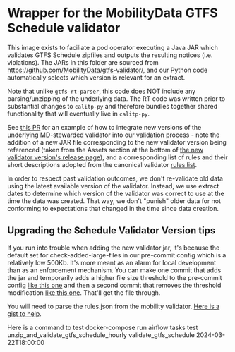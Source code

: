 # Wrapper for the MobilityData GTFS Schedule validator

This image exists to faciliate a pod operator executing a Java JAR which validates
GTFS Schedule zipfiles and outputs the resulting notices (i.e. violations). The
JARs in this folder are sourced from https://github.com/MobilityData/gtfs-validator/,
and our Python code automatically selects which version is relevant for an extract.

Note that unlike `gtfs-rt-parser`, this code does NOT include any parsing/unzipping
of the underlying data. The RT code was written prior to substantial changes to
`calitp-py` and therefore bundles together shared functionality that will eventually
live in `calitp-py`.

See [this PR](https://github.com/cal-itp/data-infra/pull/3238) for an example of how to
integrate new versions of the underlying MD-stewarded validator into our validation
process - note the addition of a new JAR file corresponding to the new validator version
being referenced (taken from the Assets section at the bottom of [the new validator version's release page](https://github.com/MobilityData/gtfs-validator/releases/tag/v4.2.0)),
and a corresponding list of rules and their short descriptions adopted from the canonical
validator [rules list](https://gtfs-validator.mobilitydata.org/rules.html).

In order to respect past validation outcomes, we don't re-validate old data using the latest
available version of the validator. Instead, we use extract dates to determine which
version of the validator was correct to use at the time the data was created. That way,
we don't "punish" older data for not conforming to expectations that changed in the time
since data creation.

## Upgrading the Schedule Validator Version tips
If you run into trouble when adding the new validator jar, it's because the default set for check-added-large-files in our pre-commit config which is a relatively low 500Kb. It's more meant as an alarm for local development than as an enforcement mechanism.
You can make one commit that adds the jar and temporarily adds a higher file size threshold to the pre-commit config [like this one](https://github.com/cal-itp/data-infra/pull/2893/commits/7d40c81f2f5a2622123d4ac5dbbb064eb35565c6) and then a second commit that removes the threshold modification [like this one](https://github.com/cal-itp/data-infra/pull/2893/commits/1ec4e4a1f30ac95b9c0edffcf1f2b12e53e40733). That'll get the file through.

You will need to parse the rules.json from the mobility validator.  [Here is a gist to help](https://gist.github.com/vevetron/7d4bbebd2f1d524728d5349293906e3a).

Here is a command to test
docker-compose run airflow tasks test unzip_and_validate_gtfs_schedule_hourly validate_gtfs_schedule 2024-03-22T18:00:00
